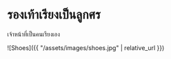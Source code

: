 ---
---

# รองเท้าเรียงเป็นลูกศร

เจ้าหน้าที่เป็นคนเรียงเอง

![Shoes]({{ "/assets/images/shoes.jpg" | relative_url }})
